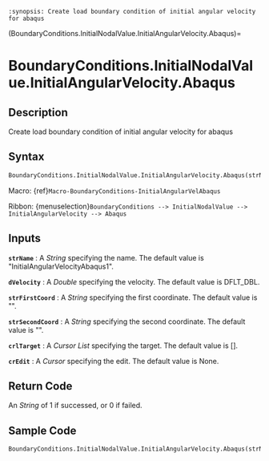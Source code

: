 ```{module} BoundaryConditions.InitialNodalValue.InitialAngularVelocity.Abaqus()
:synopsis: Create load boundary condition of initial angular velocity for abaqus
```

(BoundaryConditions.InitialNodalValue.InitialAngularVelocity.Abaqus)=

# BoundaryConditions.InitialNodalValue.InitialAngularVelocity.Abaqus

## Description

Create load boundary condition of initial angular velocity for abaqus

## Syntax

```python
BoundaryConditions.InitialNodalValue.InitialAngularVelocity.Abaqus(strName="InitialAngularVelocityAbaqus1", dVelocity=DFLT_DBL, strFirstCoord="", strSecondCoord="", crlTarget=[], crEdit=None)
```

Macro: {ref}`Macro-BoundaryConditions-InitialAngularVelAbaqus`

Ribbon: {menuselection}`BoundaryConditions --> InitialNodalValue --> InitialAngularVelocity --> Abaqus`

## Inputs

**`strName`**
: A _String_ specifying the name. The default value is "InitialAngularVelocityAbaqus1".

**`dVelocity`**
: A _Double_ specifying the velocity. The default value is DFLT_DBL.

**`strFirstCoord`**
: A _String_ specifying the first coordinate. The default value is "".

**`strSecondCoord`**
: A _String_ specifying the second coordinate. The default value is "".

**`crlTarget`**
: A _Cursor List_ specifying the target. The default value is [].

**`crEdit`**
: A _Cursor_ specifying the edit. The default value is None.

## Return Code

An _String_ of 1 if successed, or 0 if failed.

## Sample Code

```python
BoundaryConditions.InitialNodalValue.InitialAngularVelocity.Abaqus(strName="InitialAngularVelocityAbaqus1", dVelocity=DFLT_DBL, strFirstCoord="", strSecondCoord="", crlTarget=[], crEdit=None)
```
